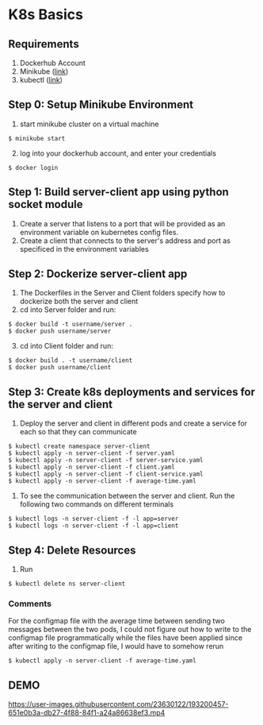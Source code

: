 # K8s Basics

## Requirements
1. Dockerhub Account
2. Minikube ([link](https://minikube.sigs.k8s.io/docs/start/))
3. kubectl ([link](https://kubernetes.io/docs/tasks/tools/install-kubectl-windows/))

## Step 0: Setup Minikube Environment
1. start minikube cluster on a virtual machine
```console
$ minikube start
```
2. log into your dockerhub account, and enter your credentials
```console 
$ docker login
```
## Step 1: Build server-client app using python socket module
1. Create a server that listens to a port that will be provided as an environment variable on kubernetes config files.
2. Create a client that connects to the server's address and port as specificed in the environment variables

## Step 2: Dockerize server-client app
1. The Dockerfiles in the Server and Client folders specify how to dockerize both the server and client
2. cd into Server folder and run:
```Console
$ docker build -t username/server .
$ docker push username/server
```
3. cd into Client folder and run:
```Console
$ docker build . -t username/client
$ docker push username/client
```
## Step 3: Create k8s deployments and services for the server and client
1. Deploy the server and client in different pods and create a service for each so that they can communicate
```Console
$ kubectl create namespace server-client
$ kubectl apply -n server-client -f server.yaml
$ kubectl apply -n server-client -f server-service.yaml
$ kubectl apply -n server-client -f client.yaml
$ kubectl apply -n server-client -f client-service.yaml
$ kubectl apply -n server-client -f average-time.yaml
```
1. To see the communication between the server and client. Run the following two commands on different terminals
```Console
$ kubectl logs -n server-client -f -l app=server
$ kubectl logs -n server-client -f -l app=client
```

## Step 4: Delete Resources
1. Run
```console
$ kubectl delete ns server-client
```
### Comments
For the configmap file with the average time between sending two messages between the two pods, I could not figure out how to write to the configmap file programmatically while the files have been applied since after writing to the configmap file, I would have to somehow rerun 
```Console
$ kubectl apply -n server-client -f average-time.yaml
```

## DEMO

https://user-images.githubusercontent.com/23630122/193200457-651e0b3a-db27-4f88-84f1-a24a86638ef3.mp4




